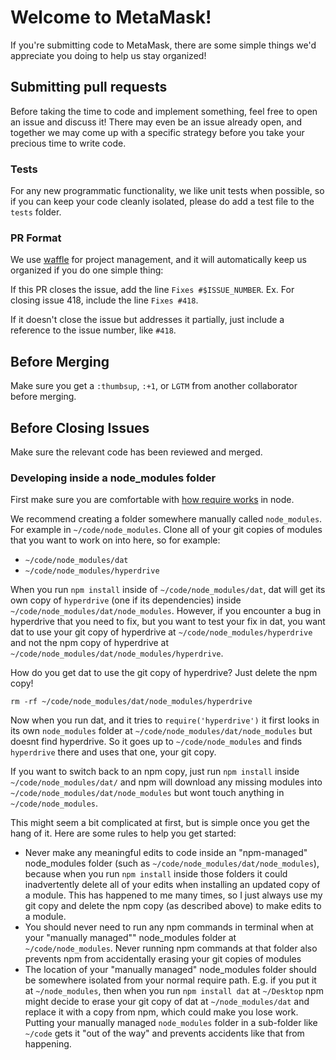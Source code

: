 # Welcome to MetaMask!

If you're submitting code to MetaMask, there are some simple things we'd appreciate you doing to help us stay organized!

## Submitting pull requests

Before taking the time to code and implement something, feel free to open an issue and discuss it! There may even be an issue already open, and together we may come up with a specific strategy before you take your precious time to write code.

### Tests

For any new programmatic functionality, we like unit tests when possible, so if you can keep your code cleanly isolated, please do add a test file to the `tests` folder.

### PR Format

We use [waffle](https://waffle.io/) for project management, and it will automatically keep us organized if you do one simple thing:

If this PR closes the issue, add the line `Fixes #$ISSUE_NUMBER`. Ex. For closing issue 418, include the line `Fixes #418`.

If it doesn't close the issue but addresses it partially, just include a reference to the issue number, like `#418`.

## Before Merging

Make sure you get a `:thumbsup`, `:+1`, or `LGTM` from another collaborator before merging.

## Before Closing Issues

Make sure the relevant code has been reviewed and merged.

### Developing inside a node_modules folder

First make sure you are comfortable with [how require works](https://github.com/maxogden/art-of-node#how-require-works) in node.

We recommend creating a folder somewhere manually called `node_modules`. For example in `~/code/node_modules`. Clone all of your git copies of modules that you want to work on into here, so for example:

- `~/code/node_modules/dat`
- `~/code/node_modules/hyperdrive`

When you run `npm install` inside of `~/code/node_modules/dat`, dat will get its own copy of `hyperdrive` (one if its dependencies) inside `~/code/node_modules/dat/node_modules`. However, if you encounter a bug in hyperdrive that you need to fix, but you want to test your fix in dat, you want dat to use your git copy of hyperdrive at `~/code/node_modules/hyperdrive` and not the npm copy of hyperdrive at `~/code/node_modules/dat/node_modules/hyperdrive`.

How do you get dat to use the git copy of hyperdrive? Just delete the npm copy!

```
rm -rf ~/code/node_modules/dat/node_modules/hyperdrive
```

Now when you run dat, and it tries to `require('hyperdrive')` it first looks in its own `node_modules` folder at `~/code/node_modules/dat/node_modules` but doesnt find hyperdrive. So it goes up to `~/code/node_modules` and finds `hyperdrive` there and uses that one, your git copy.

If you want to switch back to an npm copy, just run `npm install` inside `~/code/node_modules/dat/` and npm will download any missing modules into `~/code/node_modules/dat/node_modules` but wont touch anything in `~/code/node_modules`.

This might seem a bit complicated at first, but is simple once you get the hang of it. Here are some rules to help you get started:

- Never make any meaningful edits to code inside an "npm-managed" node_modules folder (such as `~/code/node_modules/dat/node_modules`), because when you run `npm install` inside those folders it could inadvertently delete all of your edits when installing an updated copy of a module. This has happened to me many times, so I just always use my git copy and delete the npm copy (as described above) to make edits to a module.
- You should never need to run any npm commands in terminal when at your "manually managed"" node_modules folder at `~/code/node_modules`. Never running npm commands at that folder also prevents npm from accidentally erasing your git copies of modules
- The location of your "manually managed" node_modules folder should be somewhere isolated from your normal require path. E.g. if you put it at `~/node_modules`, then when you run `npm install dat` at `~/Desktop` npm might decide to erase your git copy of dat at `~/node_modules/dat` and replace it with a copy from npm, which could make you lose work. Putting your manually managed `node_modules` folder in a sub-folder like `~/code` gets it "out of the way" and prevents accidents like that from happening.
